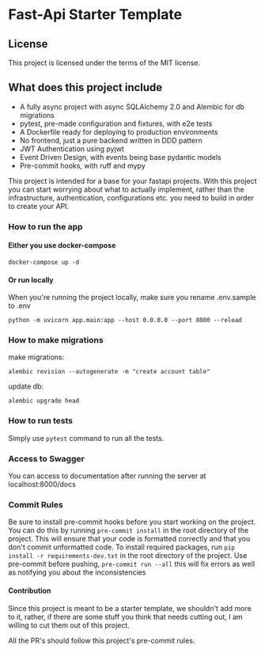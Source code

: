 # Fast-Api Starter Template

## License

This project is licensed under the terms of the MIT license.

## What does this project include

- A fully async project with async SQLAlchemy 2.0 and Alembic for db migrations
- pytest, pre-made configuration and fixtures, with e2e tests
- A Dockerfile ready for deploying to production environments
- No frontend, just a pure backend written in DDD pattern
- JWT Authentication using pyjwt
- Event Driven Design, with events being base pydantic models
- Pre-commit hooks, with ruff and mypy

This project is intended for a base for your fastapi projects. With this project you can start worrying about what to actually implement, rather than the infrastructure, authentication, configurations etc. you need to build in order to create your API.

### How to run the app

#### Either you use docker-compose

`docker-compose up -d`

#### Or run locally

When you're running the project locally, make sure you rename .env.sample to .env

`python -m uvicorn app.main:app --host 0.0.0.0 --port 8000 --reload`

### How to make migrations

make migrations:

`alembic revision --autogenerate -m "create account table"`

update db:

`alembic upgrade head`

### How to run tests

Simply use `pytest` command to run all the tests.

### Access to Swagger

You can access to documentation after running the server at localhost:8000/docs

### Commit Rules

Be sure to install pre-commit hooks before you start working on the project. You can do this by running `pre-commit install` in the root directory of the project. This will ensure that your code is formatted correctly and that you don't commit unformatted code.
To install required packages, run `pip install -r requirements-dev.txt` in the root directory of the project.
Use pre-commit before pushing, `pre-commit run --all` this will fix errors as well as notifying you about the inconsistencies

#### Contribution

Since this project is meant to be a starter template, we shouldn't add more to it, rather, if there are some stuff you think that needs cutting out, I am willing to cut them out of this project.

All the PR's should follow this project's pre-commit rules.
